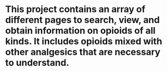 # This project contains an array of different pages to search, view, and obtain information on opioids of all kinds. It includes opioids mixed with other analgesics that are necessary to understand. 